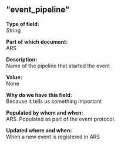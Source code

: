 ## "event_pipeline"

**Type of field:**  
String  

**Part of which document:**  
ARS

**Description:**  
Name of the pipeline that started the event

**Value:**  
None

**Why do we have this field:**  
Because it tells us something important  

**Populated by whom and when:**  
ARS. Populated as part of the event protocol. 

**Updated where and when:**  
When a new event is registered in ARS

